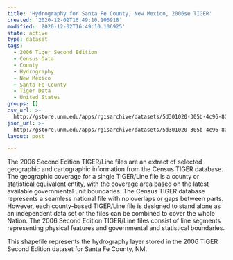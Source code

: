 ```yaml
---
title: 'Hydrography for Santa Fe County, New Mexico, 2006se TIGER'
created: '2020-12-02T16:49:10.106918'
modified: '2020-12-02T16:49:10.106925'
state: active
type: dataset
tags:
  - 2006 Tiger Second Edition
  - Census Data
  - County
  - Hydrography
  - New Mexico
  - Santa Fe County
  - Tiger Data
  - United States
groups: []
csv_url: >-
  http://gstore.unm.edu/apps/rgisarchive/datasets/5d301020-305b-4c96-8040-eaca5a0d4beb/tgr2006se_sant_lkh.derived.csv
json_url: >-
  http://gstore.unm.edu/apps/rgisarchive/datasets/5d301020-305b-4c96-8040-eaca5a0d4beb/tgr2006se_sant_lkh.derived.json
layout: post

---
```

The 2006 Second Edition TIGER/Line files are an extract of selected geographic and cartographic information from the Census TIGER database.  The geographic coverage for a single TIGER/Line file is a county or statistical equivalent entity, with the coverage area based on the latest available governmental unit boundaries. The Census TIGER database represents a seamless national file with no overlaps or gaps between parts.  However, each county-based TIGER/Line file is designed to stand alone as an independent data set or the files can be combined to cover the whole Nation.  The 2006 Second Edition  TIGER/Line files consist of line segments representing physical features and governmental and statistical boundaries.  

This shapefile represents the hydrography layer stored in the 2006 TIGER Second Edition dataset for Santa Fe County, NM.
